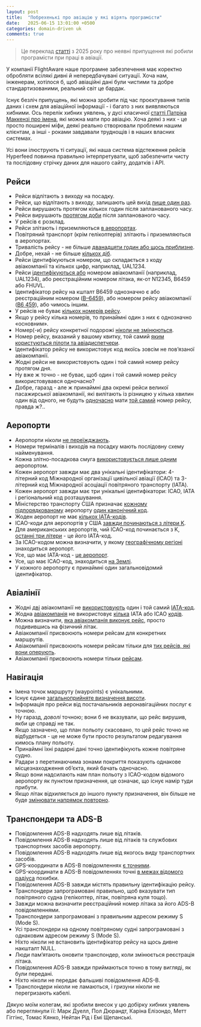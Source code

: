 ```yaml
---
layout: post
title:  "Побрехенькі про авіацію у які вірять програмісти"
date:   2025-06-15 13:01:00 +0500
categories: domain-driven uk
comments: true
---
```


> Це переклад [статті](https://flightaware.engineering/falsehoods-programmers-believe-about-aviation/) з 2025 року про неявні припущення які робили програмісти при праці в авіації.


У компанії FlightAware наше програмне забезпечення має коректно обробляти всілякі дивні й непередбачувані ситуації. Хоча нам, інженерам, хотілося б, щоб авіаційні дані були чистими та добре стандартизованими, реальний світ це бардак.

Існує безліч припущень, які можна зробити під час проєктування типів даних і схем для авіаційної інформації - і багато з них виявляються хибними. Ось перелік хибних уявлень, у дусі класичної [статті Патріка Маккензі про імена](https://kant2002.github.io/domain-driven/uk/2025/06/14/falsehoods-programmer-believe-about-names.html), які можна мати про авіацію. Хоча деякі з них - це просто поширені міфи, деякі реально створювали проблеми нашим клієнтам, а інші - роками завдавали труднощів і в наших власних системах.

Усі вони ілюструють ті ситуації, які наша система відстеження рейсів Hyperfeed повинна правильно інтерпретувати, щоб забезпечити чисту та послідовну стрічку даних для нашого сайту, додатків і API.

## Рейси

- Рейси відлітають з виходу на посадку.
- Рейси, що відлітають з виходу, залишають цей вихід [лише один раз](https://www.flightaware.com/live/flight/AFR1/history/20250514/2040Z/KJFK/LFPG?ref=flightaware.engineering).
- Рейси вирушають протягом кількох годин після запланованого часу.
- Рейси вирушають [протягом доби](https://www.flightaware.com/live/flight/PDT5965/history/20250508/2224Z/KCHO/KCLT?ref=flightaware.engineering) після запланованого часу.
- У рейсів є розклад.
- Рейси злітають і приземляються [в аеропортах](https://www.flightaware.com/live/flight/N144NE/history/20250518/1747Z/KPSM/L%2042.98589%20-71.12891?ref=flightaware.engineering).
- Повітряний транспорт (крім гелікоптерів) злітають і приземляються в аеропортах.
- Тривалість рейсу - не більше [дванадцяти годин або щось приблизне](https://www.flightaware.com/live/flight/SIA21/history/20250516/1345Z/KEWR/WSSS?ref=flightaware.engineering).
- Добре, нехай - не більше [кількох діб](https://www.flightaware.com/live/flight/HBAL812/history/20190717/1738Z?ref=flightaware.engineering).
- Рейси ідентифікуються номером, що складається з коду авіакомпанії та кількох цифр, наприклад, UAL1234.
- Рейси [ідентифікуються або](https://www.flightaware.com/live/flight/C6031/history/20250521/1752Z/KBID/KFMH?ref=flightaware.engineering) номером авіакомпанії (наприклад, UAL1234), або реєстраційним номером літака, як-от N12345, B6459 або FHUVL.
- Ідентифікатор рейсу на кшталт B6459 однозначно є або реєстраційним номером ([B–6459](https://www.flightaware.com/live/flight/B6459?ref=flightaware.engineering)), або номером рейсу авіакомпанії ([B6 459](https://www.flightaware.com/live/flight/JBU459?ref=flightaware.engineering)), або чимось іншим.
- У рейсів не буває [кількох номерів рейсу](https://en.wikipedia.org/wiki/Change_of_gauge_(aviation)?ref=flightaware.engineering).
- Якщо у рейсу кілька номерів, то принаймні один з них є однозначно «основним».
- Номер(-и) рейсу конкретної подорожі [ніколи не змінюються](https://web.archive.org/web/20230328124705/https://community.southwest.com/t5/Blog/The-Science-behind-Flight-Numbers/ba-p/42760).
- Номер рейсу, вказаний у вашому квитку, той самий [яким користуються пілоти та авіадиспетчери](https://www.eurocontrol.int/service/call-sign-similarity-service?ref=flightaware.engineering).
- Ідентифікатор рейсу не використовує код якоїсь зовсім не пов’язаної авіакомпанії.
- Жодні рейси не використовують один і той самий номер рейсу протягом дня.
- Ну вже ж точно - не буває, щоб один і той самий номер рейсу використовувався одночасно?
- Добре, гаразд - але ж принаймні два окремі рейси великої пасажирської авіакомпанії, які вилітають із різницею у кілька хвилин один від одного, не будуть [одночасно](https://www.flightaware.com/live/flight/AAL2586/history/20250509/1935Z/TBPB/KCLT?ref=flightaware.engineering) мати [той самий](https://www.flightaware.com/live/flight/AAL2586/history/20250508/1935Z/TBPB/KCLT?ref=flightaware.engineering) номер рейсу, правда ж?..

## Аеропорти

- Аеропорти ніколи [не переїжджають](https://en.wikipedia.org/wiki/Atat%C3%BCrk_Airport?ref=flightaware.engineering#Closure).
- Номери терміналів і виходів на посадку мають послідовну схему найменування.
- Кожна злітно-посадкова смуга [використовується лише одним](https://en.wikipedia.org/wiki/Atat%C3%BCrk_Airport?ref=flightaware.engineering#Closure) аеропортом.
- Кожен аеропорт завжди має два унікальні ідентифікатори: 4-літерний код Міжнародної організації цивільної авіації (ICAO) та 3-літерний код Міжнародної асоціації повітряного транспорту (IATA).
- Кожен аеропорт завжди має три унікальні ідентифікатори: ICAO, IATA і регіональний код розташування.
- Міністерство транспорту США призначає [кожному підпорядкованому](https://www.faa.gov/air_traffic/flight_info/aeronav/aero_data/loc_id_search/Encodes_Decodes/?ref=flightaware.engineering) аеропорту [один канонічний код](https://www.bts.gov/topics/airlines-and-airports/world-airport-codes?ref=flightaware.engineering).
- Жоден аеропорт не має [кількох IATA-кодів](https://en.wikipedia.org/wiki/EuroAirport_Basel_Mulhouse_Freiburg?ref=flightaware.engineering).
- ICAO-коди для аеропортів у США [завжди починаються з літери K](https://www.flightaware.com/live/airport/PANC?ref=flightaware.engineering).
- Для американських аеропортів, чий ICAO-код починається з K, [останні три літери](https://en.wikipedia.org/wiki/McClellan%E2%80%93Palomar_Airport?ref=flightaware.engineering) - це його IATA-код.
- За ICAO-кодом можна визначити, у якому [географічному регіоні](https://www.flightaware.com/live/airport/NZIR?ref=flightaware.engineering) знаходиться аеропорт.
- Усе, що має IATA-код - [це аеропорт](https://en.wikipedia.org/wiki/List_of_IATA-indexed_railway_stations,_bus_stations_and_ferry_terminals?ref=flightaware.engineering).
- Усе, що має ICAO-код, знаходиться [на Землі](https://en.wikipedia.org/wiki/Jezero_(crater)?ref=flightaware.engineering).
- У кожного аеропорту є принаймні один загальновідомий ідентифікатор.

## Авіалінії

- Жодні [дві](https://en.wikipedia.org/wiki/SkyJet_Airlines?ref=flightaware.engineering) авіакомпанії не [використовують](https://en.wikipedia.org/wiki/Euroavia_Airlines?ref=flightaware.engineering) один і той самий [IATA-код](https://en.wikipedia.org/wiki/Airline_codes?ref=flightaware.engineering#IATA_airline_designator).
- Жодна [авіакомпанія](https://en.wikipedia.org/wiki/EasyJet_UK?ref=flightaware.engineering) не використовує [кілька](https://en.wikipedia.org/wiki/EasyJet_Europe?ref=flightaware.engineering) IATA або ICAO [кодів](https://en.wikipedia.org/wiki/EasyJet_Switzerland?ref=flightaware.engineering).
- Можна визначити, [яка авіакомпанія виконує рейс](https://en.wikipedia.org/wiki/Aircraft_lease?ref=flightaware.engineering#Wet_lease), просто подивившись на фізичний літак.
- Авіакомпанії присвоюють номери рейсам для конкретних маршрутів.
- Авіакомпанії присвоюють номери рейсам тільки для [тих рейсів, які вони оперують](https://en.wikipedia.org/wiki/Codeshare_agreement?ref=flightaware.engineering).
- Авіакомпанії присвоюють номери тільки [рейсам](https://www.flyertalk.com/forum/air-france-frequence-plus/1325488-how-fly-mlh-bsl.html?ref=flightaware.engineering).

## Навігація

- Імена точок маршруту (waypoints) є унікальними.
- Існує єдине [загальноприйняте визначення висоти](https://en.wikipedia.org/wiki/Altitude?ref=flightaware.engineering#In_aviation).
- Інформація про рейси від постачальників аеронавігаційних послуг є точною.
- Ну гаразд, *доволі* точною; вони б не вказували, що рейс вирушив, якби це справді не так.
- Якщо зазначено, що план польоту скасовано, то цей рейс точно не відбудеться - це не може бути просто результатом редагування кимось плану польоту.
- Принаймні їхні радарні дані точно ідентифікують кожне повітряне судно.
- Радари з перетинаючима зонами покриття показують однакове місцезнаходження об’єкта, який бачать одночасно.
- Якщо вони надсилають нам план польоту з ICAO-кодом відомого аеропорту як пунктом призначення, це означає, що існує намір туди прибути.
- Якщо літак відхиляється до іншого пункту призначення, він більше не буде [змінювати напрямок повторно](https://www.flightaware.com/live/flight/AAL1372/history/20250516/1410Z/KMIA/KRIC?ref=flightaware.engineering).

## Транспондери та ADS-B

- Повідомлення ADS-B надходять лише від літаків.
- Повідомлення ADS-B надходять лише від літаків та службових транспортних засобів аеропорту.
- Повідомлення ADS-B надходять лише від якогось виду транспортних засобів.
- GPS-координати в ADS-B повідомленнях [є точними](https://en.wikipedia.org/wiki/Dilution_of_precision_(navigation)?ref=flightaware.engineering).
- GPS-координати в ADS-B повідомленнях точні [в межах відомого радіуса](https://en.wikipedia.org/wiki/Spoofing_attack?ref=flightaware.engineering#Global_navigation_satellite_system_spoofing) похибки.
- Повідомлення ADS-B завжди містять правильну ідентифікацію рейсу.
- Транспондери запрограмовані правильно, щоб вказувати тип повітряного судна (гелікоптер, літак, повітряна куля тощо).
- Завжди можна визначити реєстраційний номер літака за його ADS-B повідомленнями.
- Транспондери запрограмовані з правильним адресом режиму S (Mode S).
- Усі транспондери на одному повітряному судні запрограмовані з однаковим адресом режиму S (Mode S).
- Ніхто ніколи не встановить ідентифікатор рейсу на щось дивне накшталт NULL.
- Люди пам’ятають оновити транспондер, коли змінюється реєстрація літака.
- Повідомлення ADS-B завжди приймаються точно в тому вигляді, як були передані.
- Ніхто ніколи не передає фальшиві повідомлення ADS-B.
- Транспондери ніколи не ламаються, і гризуни ніколи не перегризають кабелі.

Дякую моїм колегам, які зробили внесок у цю добірку хибних уявлень або переглянули її: Марк Дуелл, Пол Дюрандт, Каріна Елізондо, Метт Гіггінс, Томас Кянко, Нейтан Рід і Емі Щепанські.

